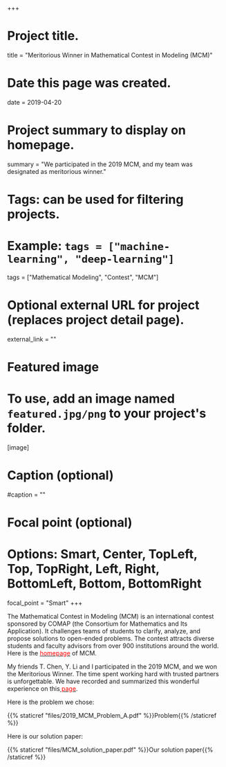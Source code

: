+++
# Project title.
title = "Meritorious Winner in Mathematical Contest in Modeling (MCM)"

# Date this page was created.
date = 2019-04-20

# Project summary to display on homepage.
summary = "We participated in the 2019 MCM, and my team was designated as meritorious winner."

# Tags: can be used for filtering projects.
# Example: `tags = ["machine-learning", "deep-learning"]`
tags = ["Mathematical Modeling", "Contest", "MCM"]

# Optional external URL for project (replaces project detail page).
external_link = ""

# Featured image
# To use, add an image named `featured.jpg/png` to your project's folder. 
[image]
  # Caption (optional)
  #caption = ""

  # Focal point (optional)
  # Options: Smart, Center, TopLeft, Top, TopRight, Left, Right, BottomLeft, Bottom, BottomRight
  focal_point = "Smart"
+++

The Mathematical Contest in Modeling (MCM) is an international contest sponsored by COMAP (the Consortium for Mathematics and Its Application). It challenges teams of students to clarify, analyze, and propose solutions to open-ended problems. The contest attracts diverse students and faculty advisors from over 900 institutions around the world. Here is the <a href="https://www.comap.com/undergraduate/contests/index.html" target="_blank"><font color=#FF0000> homepage</font></a> of MCM.

My friends T. Chen, Y. Li and I participated in the 2019 MCM, and we won the Meritorious Winner. The time spent working hard with trusted partners is unforgettable. We have recorded and summarized this wonderful experience on this<a href="https://upupming.site/2019/01/29/2019-mcm-summary/#前期准备" target="_blank"><font color=#FF0000> page</font></a>. 


Here is the problem we chose:  

{{% staticref "files/2019_MCM_Problem_A.pdf" %}}Problem{{% /staticref %}}


Here is our solution paper: 

{{% staticref "files/MCM_solution_paper.pdf" %}}Our solution paper{{% /staticref %}}